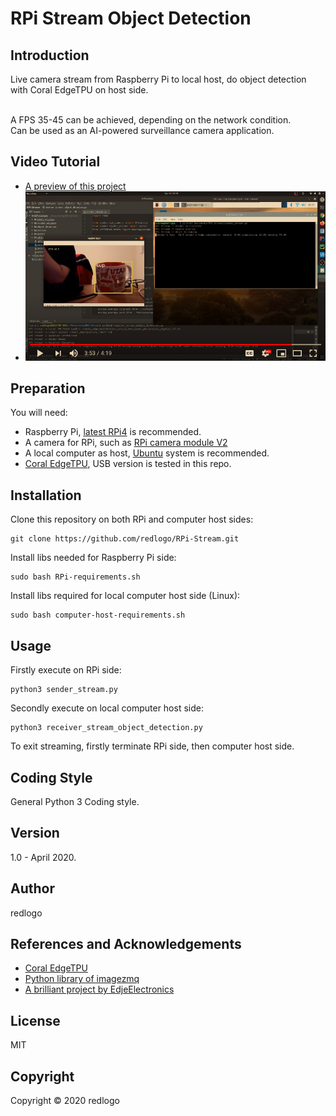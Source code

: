 # RPi Stream Object Detection
## Introduction
Live camera stream from Raspberry Pi to local host, do object detection with Coral EdgeTPU on host side.

<br>A FPS 35-45 can be achieved, depending on the network condition. 
<br>Can be used as an AI-powered surveillance camera application.
## Video Tutorial
* [A preview of this project](https://www.youtube.com/watch?v=PCdNH4zSNug)
* [![Foo](meta/preview.png)](https://www.youtube.com/watch?v=PCdNH4zSNug)
## Preparation
You will need:
* Raspberry Pi, [latest RPi4](https://www.raspberrypi.org/products/raspberry-pi-4-model-b/) is recommended.
* A camera for RPi, such as [RPi camera module V2](https://www.raspberrypi.org/products/camera-module-v2/)
* A local computer as host, [Ubuntu](https://ubuntu.com/) system is recommended.
* [Coral EdgeTPU](https://coral.ai/products/accelerator/), USB version is tested in this repo.
## Installation
Clone this repository on both RPi and computer host sides:
```
git clone https://github.com/redlogo/RPi-Stream.git
```
Install libs needed for Raspberry Pi side:
```
sudo bash RPi-requirements.sh
```
Install libs required for local computer host side (Linux):
```
sudo bash computer-host-requirements.sh
```
## Usage
Firstly execute on RPi side:
```
python3 sender_stream.py
```
Secondly execute on local computer host side:
```
python3 receiver_stream_object_detection.py
```
To exit streaming, firstly terminate RPi side, then computer host side.
## Coding Style
General Python 3 Coding style.
## Version
1.0 - April 2020.
## Author
redlogo
## References and Acknowledgements
* [Coral EdgeTPU](https://coral.ai/)
* [Python library of imagezmq](https://github.com/jeffbass/imagezmq)
* [A brilliant project by EdjeElectronics](https://github.com/EdjeElectronics/TensorFlow-Lite-Object-Detection-on-Android-and-Raspberry-Pi)
## License
MIT
## Copyright
Copyright © 2020 redlogo